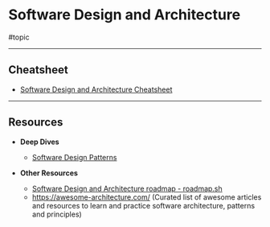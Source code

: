# Software Design and Architecture

#topic

---
## Cheatsheet

- [Software Design and Architecture Cheatsheet](software-design-and-architecture-cheatsheet.md)

---
## Resources

- **Deep Dives** 
	- [Software Design Patterns](software-design-patterns.md)

- **Other Resources**
	- [Software Design and Architecture roadmap - roadmap.sh](https://roadmap.sh/software-design-architecture)
	- https://awesome-architecture.com/ (Curated list of awesome articles and resources to learn and practice software architecture, patterns and principles)